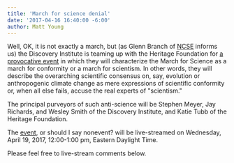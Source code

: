 ```yaml
---
title: 'March for science denial'
date: '2017-04-16 16:40:00 -6:00'
author: Matt Young
---
```


Well, OK, it is not exactly a march, but (as Glenn Branch of <a href="https://ncse.com/">NCSE</a> informs us) the Discovery Institute is teaming up with the Heritage Foundation for <a href="https://www.evolutionnews.org/2017/04/march-for-science-or-march-for-scientism-meyer-richards-smith-to-converge-on-heritage-foundation-april-19/">a provocative event</a> in which they will characterize the March for Science as a march for conformity or a march for scientism. In other words, they will describe the overarching scientific consensus on, say, evolution or anthropogenic climate change as mere expressions of scientific conformity or, when all else fails, accuse the real experts of "scientism."

The principal purveyors of such anti-science will be Stephen Meyer, Jay Richards, and Wesley Smith of the Discovery Institute, and Katie Tubb of the Heritage Foundation.

The <a href="http://www.heritage.org/environment/event/march-science-or-march-scientism-understanding-the-real-threats-science-america">event</a>, or should I say nonevent? will be live-streamed on Wednesday, April 19, 2017, 12:00-1:00 pm, Eastern Daylight Time.

Please feel free to live-stream comments below.
